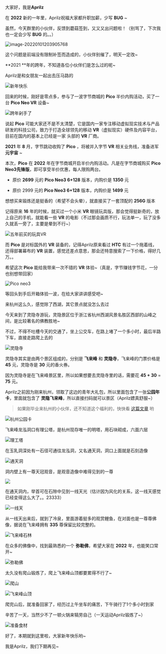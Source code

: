 大家好，我是**Aprilz**

在 **2022** 新的一年里，Aprilz祝福大家都升职加薪，少写 **BUG** ~

虽然，今天群里的小伙伴，反馈到蘑菇签到，又又又出问题啦！（别骂了，下次我也一定会少写 **BUG** 的。。）

![image-20220101203905768](https://cdn.losey.top/blog/image-20220101203905768.png)

这个问题是前端没有限制补签而造成的，小伙伴别催了，明天一定改~

**2021 **年的跨年，不知道各位小伙伴们是怎么过的呢~

Aprilz是和女朋友一起出去压马路的

![新年快乐](https://cdn.losey.top/blog/image-20220101211014196.png)

回来的时候，刚好是零点多，参与了一波字节商城的 **Pico** 半价内购活动，买了一台 **Pico Neo VR** 设备~

![跨年剁手了](https://cdn.losey.top/blog/image-20220101212316415.png)

说起 **Pico** 可能大家还不是不太清楚，它是国内一家专注移动虚拟现实技术与产品研发的科技公司，致力于打造全球领先的移动 **VR**（虚拟现实）硬件及内容平台，目前在国内的基本上已经是一家 头部的 **VR** 厂商。

**2021** 年 **8** 月，字节跳动收购了 **Pico** ，将被并入字节 **VR** 相关业务线，准备进军 **元宇宙** ~

本次，**Pico** 在 **2022** 年在字节商城开启半价内购活动。凡是在字节商城购买 **Pico Neo3先锋版**，即可享受半价优惠，每人限购两台。

- 原价 **2699** 元的 **Pico Neo3 6+128** 版本，内购价是 **1350** 元

- 原价 2999 元的 **Pico Neo3 6+128** 版本，内购价是 **1499** 元

想想买来锻炼还是挺香的（希望不会头晕），就直接买了一套顶配的 **256G** 版本

记得原来 **16** 年的时候，就买过一个小米 **VR** 眼镜玩具版，那会觉得挺新奇的，放上自己的手机，就能看一些 **VR** 的电影（不过那会画质不行，玩法单一，玩了没多久就丢一旁了，主要是晕到不行~）

![五年前买的玩具VR](https://cdn.losey.top/blog/image-20220101214747369.png)

而 **Pico** 是对标国外的 **VR** 装备的，记得Aprilz原来看过 **HTC** 有过一个拖着线，还得部署幕布的 **VR** 装置，感觉还差点意思，那会还特意搜索了一下价格，得好几万。。

希望这次 **Pico** 能给我带来一次不错的 **VR** 体验~（真是，字节赚钱字节花，一分也别想带回家）

![Pico neo3](https://cdn.losey.top/blog/image-20220101215919969.png)

等回头到手后开箱体验一波，在给大家讲讲感受吧~

来杭州这么久，感觉除了西湖，其它景点就没怎么去过

今天来到了灵隐寺游玩，灵隐景区位于浙江省杭州西湖风景名胜区西部的山峰之间，是比较著名的佛教胜地~

不过，不得不吐槽今天的交通了，坐上公交车，在路上堵了一个多小时，最后半路下车，直接走路爬上去的 

![灵隐寺](https://cdn.losey.top/blog/image-20220101220844130.png)

灵隐寺其实是由两个景区组成的，分别是 **飞来峰** 和 **灵隐寺**，飞来峰的门票价格是 **45** 元，灵隐寺是 **30** 元的香火券。

因为灵隐寺是在飞来峰景区里，所以如果想要去灵隐寺里的话，需要花 **45 + 30**  = **75** 元。

Aprilz之前因为刚来杭州，领取了这边的青年大礼包，所以里面包含了一张**公园年卡**，里面就包含了 **灵隐飞来峰**，所以直接扫码就可以景区（Aprilz嫖真舒服~）

> 如果刚毕业来杭州的小伙伴，还不知道这个福利的，快快看 [这篇文章](https://mp.weixin.qq.com/s/yhlZKqnc1ihdWg2W5YnGcw) 哟

![杭州公园卡](https://cdn.losey.top/blog/image-20220101221618401.png)

飞来峰龙泓洞口有理公塔，是杭州现存唯一的明塔，用石块砌成，六面六层

![理工塔](https://cdn.losey.top/blog/image-20220101224035202.png)

在玉乳洞深处有一石径可通往龙泓洞，又名通天洞，洞口上面就是石刻造像

![通天洞](https://cdn.losey.top/blog/image-20220101222725475.png)

洞内壁上有一尊天冠观音，是观音造像中难得见到的一尊

![](https://cdn.losey.top/blog/image-20220101222858952.png)

在通天洞内，举首可在石隙中见到一线天光（估计因为风化的关系，这一线天感觉已经变得这么大了。。23333）

![一线天](https://cdn.losey.top/blog/image-20220101223007943.png)

从一线天出来后，就到了冷泉，里面游着挺多的观赏鲤鱼，在对面也是一尊尊佛像，据说在飞来峰拥有 **335** 尊保留比较完整的。

![飞来峰石林](https://cdn.losey.top/blog/image-20220101223611701.png)

在众多的佛像中，找到最熟悉的一个 **弥勒佛**，希望大家在 **2022** 年，也能笑口常开~

![弥勒佛](https://cdn.losey.top/blog/image-20220101223618459.png)

太久没有爬山锻炼了，爬上飞来峰山顶都要累得不行了~

![爬山](https://cdn.losey.top/blog/image-20220101224756397.png)

![飞来峰山顶](https://cdn.losey.top/blog/image-20220101224807523.png)

爬完山后，就准备回家了，经历过上午坐车的痛苦，下午骑行了1个多小时到家

辛苦了一天，当然少不了一顿火锅来犒劳自己（一天运动Aprilz锻炼了~）

![准备食材](https://cdn.losey.top/blog/image-20220101225539652.png)

好了，本期就到这里啦，大家新年快乐哟~

我是Aprilz，我们下期再见~

